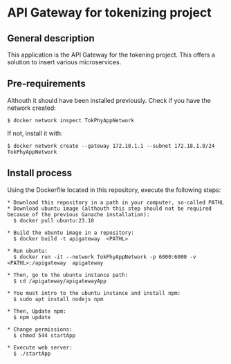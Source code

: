 # API Gateway for tokenizing project
## General description
  This application is the API Gateway for the tokening project. This offers a solution to insert various microservices.

## Pre-requirements
  Althouth it should have been installed previously. Check if you have the network created:

    $ docker network inspect TokPhyAppNetwork

  If not, install it with:

    $ docker network create --gateway 172.18.1.1 --subnet 172.18.1.0/24 TokPhyAppNetwork

 
## Install process
  Using the Dockerfile located in this repository, execute the following steps:

    * Download this repository in a path in your computer, so-called PATHL
    * Download ubuntu image (althouth this step should not be required because of the previous Ganache installation):
      $ docker pull ubuntu:23.10
    
    * Build the ubuntu image in a repository:
      $ docker build -t apigateway  <PATHL>

    * Run ubuntu: 
      $ docker run -it --network TokPhyAppNetwork -p 6000:6000 -v <PATHL>:/apigateway  apigateway

    * Then, go to the ubuntu instance path:
      $ cd /apigateway/apigatewayApp

    * You must intro to the ubuntu instance and install npm:
      $ sudo apt install nodejs npm
  
    * Then, Update npm:
      $ npm update

    * Change permissions:
      $ chmod 544 startApp

    * Execute web server:
      $ ./startApp
